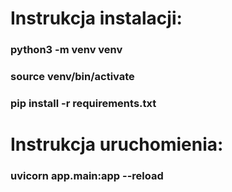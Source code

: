 # Instrukcja instalacji:
### python3 -m venv venv
### source venv/bin/activate
### pip install -r requirements.txt

# Instrukcja uruchomienia:
### uvicorn app.main:app --reload